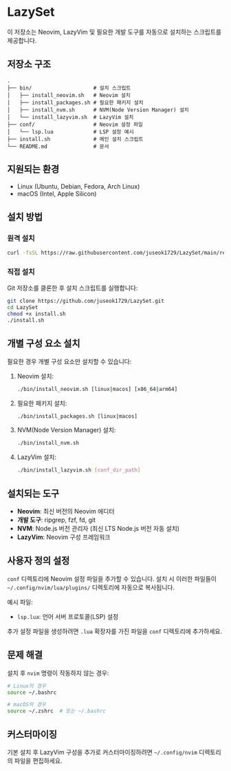 # LazySet

이 저장소는 Neovim, LazyVim 및 필요한 개발 도구를 자동으로 설치하는 스크립트를 제공합니다.

## 저장소 구조

```
.
├── bin/                    # 설치 스크립트
│   ├── install_neovim.sh   # Neovim 설치
│   ├── install_packages.sh # 필요한 패키지 설치
│   ├── install_nvm.sh      # NVM(Node Version Manager) 설치
│   └── install_lazyvim.sh  # LazyVim 설치
├── conf/                   # Neovim 설정 파일
│   └── lsp.lua             # LSP 설정 예시
├── install.sh              # 메인 설치 스크립트
└── README.md               # 문서
```

## 지원되는 환경

- Linux (Ubuntu, Debian, Fedora, Arch Linux)
- macOS (Intel, Apple Silicon)

## 설치 방법

### 원격 설치
```bash
curl -fsSL https://raw.githubusercontent.com/juseok1729/LazySet/main/remote_install.sh | bash
```

### 직접 설치
Git 저장소를 클론한 후 설치 스크립트를 실행합니다:

```bash
git clone https://github.com/juseok1729/LazySet.git
cd LazySet
chmod +x install.sh
./install.sh
```

## 개별 구성 요소 설치

필요한 경우 개별 구성 요소만 설치할 수 있습니다:

1. Neovim 설치:
   ```bash
   ./bin/install_neovim.sh [linux|macos] [x86_64|arm64]
   ```

2. 필요한 패키지 설치:
   ```bash
   ./bin/install_packages.sh [linux|macos]
   ```

3. NVM(Node Version Manager) 설치:
   ```bash
   ./bin/install_nvm.sh
   ```

4. LazyVim 설치:
   ```bash
   ./bin/install_lazyvim.sh [conf_dir_path]
   ```

## 설치되는 도구

- **Neovim**: 최신 버전의 Neovim 에디터
- **개발 도구**: ripgrep, fzf, fd, git
- **NVM**: Node.js 버전 관리자 (최신 LTS Node.js 버전 자동 설치)
- **LazyVim**: Neovim 구성 프레임워크

## 사용자 정의 설정

`conf` 디렉토리에 Neovim 설정 파일을 추가할 수 있습니다. 설치 시 이러한 파일들이 `~/.config/nvim/lua/plugins/` 디렉토리에 자동으로 복사됩니다.

예시 파일:
- `lsp.lua`: 언어 서버 프로토콜(LSP) 설정

추가 설정 파일을 생성하려면 `.lua` 확장자를 가진 파일을 `conf` 디렉토리에 추가하세요.

## 문제 해결

설치 후 `nvim` 명령이 작동하지 않는 경우:

```bash
# Linux의 경우
source ~/.bashrc

# macOS의 경우
source ~/.zshrc  # 또는 ~/.bashrc
```

## 커스터마이징

기본 설치 후 LazyVim 구성을 추가로 커스터마이징하려면 `~/.config/nvim` 디렉토리의 파일을 편집하세요.